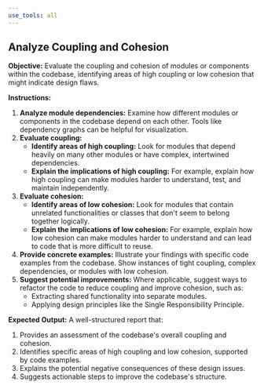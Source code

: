 ```yaml
---
use_tools: all
---
```

## Analyze Coupling and Cohesion

**Objective:** Evaluate the coupling and cohesion of modules or components within the codebase, identifying areas of high coupling or low cohesion that might indicate design flaws.

**Instructions:**

1. **Analyze module dependencies:** Examine how different modules or components in the codebase depend on each other. Tools like dependency graphs can be helpful for visualization.
2. **Evaluate coupling:**
    * **Identify areas of high coupling:** Look for modules that depend heavily on many other modules or have complex, intertwined dependencies.
    * **Explain the implications of high coupling:** For example, explain how high coupling can make modules harder to understand, test, and maintain independently.
3. **Evaluate cohesion:**
    * **Identify areas of low cohesion:** Look for modules that contain unrelated functionalities or classes that don't seem to belong together logically.
    * **Explain the implications of low cohesion:** For example, explain how low cohesion can make modules harder to understand and can lead to code that is more difficult to reuse.
4. **Provide concrete examples:** Illustrate your findings with specific code examples from the codebase. Show instances of tight coupling, complex dependencies, or modules with low cohesion.
5. **Suggest potential improvements:**  Where applicable, suggest ways to refactor the code to reduce coupling and improve cohesion, such as:
    * Extracting shared functionality into separate modules.
    * Applying design principles like the Single Responsibility Principle.

**Expected Output:**  A well-structured report that:

1. Provides an assessment of the codebase's overall coupling and cohesion.
2. Identifies specific areas of high coupling and low cohesion, supported by code examples.
3. Explains the potential negative consequences of these design issues.
4. Suggests actionable steps to improve the codebase's structure.
